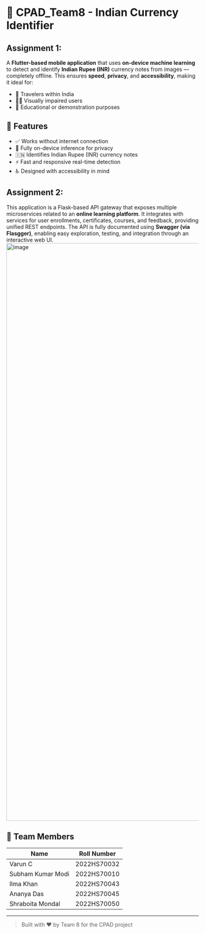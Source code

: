 # 💱 CPAD_Team8 - Indian Currency Identifier

## Assignment 1:
A **Flutter-based mobile application** that uses **on-device machine learning** to detect and identify **Indian Rupee (INR)** currency notes from images — completely offline. This ensures **speed**, **privacy**, and **accessibility**, making it ideal for:

- 🧳 Travelers within India  
- 🧑‍🦯 Visually impaired users  
- 🧪 Educational or demonstration purposes  

## 🚀 Features

- ✅ Works without internet connection  
- 🔐 Fully on-device inference for privacy  
- 🇮🇳 Identifies Indian Rupee (INR) currency notes  
- ⚡ Fast and responsive real-time detection  
- ♿ Designed with accessibility in mind

## Assignment 2:
This application is a Flask-based API gateway that exposes multiple microservices related to an **online learning platform**. It integrates with services for user enrollments, certificates, courses, and feedback, providing unified REST endpoints. The API is fully documented using **Swagger (via Flasgger)**, enabling easy exploration, testing, and integration through an interactive web UI.
<img width="1510" alt="image" src="https://github.com/user-attachments/assets/c55ded56-90ee-42ec-ae42-e124eea74d08" />


## 👥 Team Members

| Name               | Roll Number     |
|--------------------|-----------------|
| Varun C            | 2022HS70032     |
| Subham Kumar Modi  | 2022HS70010     |
| Ilma Khan          | 2022HS70043     |
| Ananya Das         | 2022HS70045     |
| Shraboita Mondal   | 2022HS70050     |

---

> Built with ❤️ by Team 8 for the CPAD project
